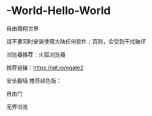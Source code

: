 # -World-Hello-World 

自由翱翔世界

请不要同时安装使用大陆任何软件；否则，会受到干扰破坏

浏览器推荐：火狐浏览器

推荐链接：https://git.io/ogate2

安全翻墙  推荐绿色版：

自由门

无界浏览
